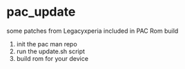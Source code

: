 pac_update
==========
some patches from Legacyxperia included in PAC Rom build

1. init the pac man repo
2. run the update.sh script
3. build rom for your device 



